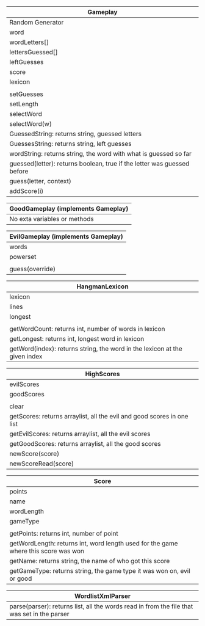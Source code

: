 | Gameplay                                                                |
|-------------------------------------------------------------------------|
| Random Generator                                                        |
| word                                                                    |
| wordLetters[]                                                           |
| lettersGuessed[]                                                        |
| leftGuesses                                                             |
| score                                                                   |
| lexicon                                                                 |
|                                                                         |
| setGuesses                                                              |
| setLength                                                               |
| selectWord                                                              |
| selectWord(w)                                                           |
| GuessedString: returns string, guessed letters                          |
| GuessesString: returns string, left guesses                             |
| wordString: returns string, the word with what is guessed so far        |
| guessed(letter): returns boolean, true if the letter was guessed before |
| guess(letter, context)                                                  |
| addScore(i)                                                             |

| GoodGameplay (implements Gameplay)                                      |
|-------------------------------------------------------------------------|
| No exta variables or methods                                            |

| EvilGameplay (implements Gameplay) |
|------------------------------------|
| words                              |
| powerset                           |
|                                    |
| guess(override)                    |

| HangmanLexicon                                                             |
|----------------------------------------------------------------------------|
| lexicon                                                                    |
| lines                                                                      |
| longest                                                                    |
|                                                                            |
| getWordCount: returns int, number of words in lexicon                      |
| getLongest: returns int, longest word in lexicon                           |
| getWord(index): returns string, the word in the lexicon at the given index |

| HighScores                                                             |
|------------------------------------------------------------------------|
| evilScores                                                             |
| goodScores                                                             |
|                                                                        |
| clear                                                                  |
| getScores: returns arraylist, all the evil and good scores in one list |
| getEvilScores: returns arraylist, all the evil scores                  |
| getGoodScores: returns arraylist, all the good scores                  |
| newScore(score)                                                        |
| newScoreRead(score)                                                    |

| Score                                                                              |
|------------------------------------------------------------------------------------|
| points                                                                             |
| name                                                                               |
| wordLength                                                                         |
| gameType                                                                           |
|                                                                                    |
| getPoints: returns int, number of point                                            |
| getWordLength: returns int, word length used for the game where this score was won |
| getName: returns string, the name of who got this score                            |
| getGameType: returns string, the game type it was won on, evil or good             |

| WordlistXmlParser                                                                           |
|---------------------------------------------------------------------------------------------|
| parse(parser): returns list, all the words read in from the file that was set in the parser |
